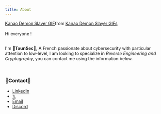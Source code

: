 ```yaml
---
title: About
---
```


<div class="tenor-gif-embed" data-postid="25032799" data-share-method="host" data-aspect-ratio="1.75824" data-width="100%"><a href="https://tenor.com/view/kanao-demon-slayer-gif-25032799">Kanao Demon Slayer GIF</a>from <a href="https://tenor.com/search/kanao+demon+slayer-gifs">Kanao Demon Slayer GIFs</a></div> <script type="text/javascript" async src="https://tenor.com/embed.js"></script>

</br>

<div class='text-center'>Hi everyone !</div>

</br>

I'm **🦀TounSec🦀**, A French passionate about cybersecurity with particular attention to low-level, I am looking to specialize in _Reverse Engineering and Cryptography_, you can contact me using the information below.

</br>

### **📧Contact📧**

- [LinkedIn](https://www.linkedin.com/in/louis-balasse/)
- [𝕏](https://twitter.com/Hackethique1)
- [Email](mailto:tounsec-cyber@proton.me)
- [Discord](https://discord.com/users/280654626360000513)
